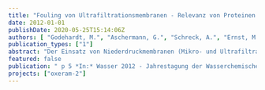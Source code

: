 ```yaml
---
title: "Fouling von Ultrafiltrationsmembranen - Relevanz von Proteinen und Analyse mit MALDI-TOF-MS"
date: 2012-01-01
publishDate: 2020-05-25T15:14:06Z
authors: [ "Godehardt, M.", "Aschermann, G.", "Schreck, A.", "Ernst, M.", "Jekel, M." ]
publication_types: ["1"]
abstract: "Der Einsatz von Niederdruckmembranen (Mikro- und Ultrafiltration) zur Aufbereitung von biologisch behandeltem Abwasser ermöglicht eine weitergehende Entfernung von Mikroorganismen und damit eine verbesserte hygienische Ablaufqualität. Membranfouling, also die Ablagerung von Wasserinhaltsstoffen auf oder in der Membran und eine damit verbundene Verringerung der Membranpermeabilität gelten dabei als ein wesentliches Problem. Gerade das irreversible Fouling verhindert einen vermehrten Einsatz dieser Aufbereitungstechnik. Untersuchungen zeigen, dass organische Makromoleküle in erheblichem Maße für das Fouling verantwortlich sind. Mittels Fluoreszenzanalytik und Größenausschlusschromatographie konnten Proteine hierbei als stark foulingverursachende Fraktion identifiziert werden. Filtrationsversuche mit Standard-Proteinlösungen über Niederdruckmembranen bestätigen deren Foulingpotenzial. Dies wird auf elektrostatische und hydrophobe Wechselwirkungen zwischen Membran und Protein (Porenverblockung /einschnürung) zurückgeführt bzw. mit intermolekularen Wechselwirkungen zwischen den Proteinen erklärt (Deckschichtbildung). Weiterhin hat der pH-Wert einer Proteinlösung starken Einfluss auf die Filtrierbarkeit. Bisherige Untersuchungen zeigen hier jedoch unterschiedliche Ergebnisse. Während Koehler et al. (1997) in Fouling-Maximum im Bereich des isoelektrischen Punktes (IEP) feststellen, zeigt Salgin (2007) ein stärkeres Fouling bei pH<IEP. Die genaue Ursache ist unklar und wird von verschiedenen Autoren in unterschiedlichem Maße den oben genannten Wechselwirkungen zugeschrieben. Der überwiegende Teil der Untersuchungen ist für die Membranfiltration in der Abwasseraufbereitung nur in beschränktem Maße relevant, da die eingesetzten Proteinkonzentrationen mit >100mg/L deutlich über dem Bereich des Klarlaufs einer kommunalen Kläranlage liegen. Im Rahmen dieser Arbeit wurde der Einfluss unterschiedlicher Faktoren (pH-Wert, Hintergrundmatrix) auf die Filtrationseigenschaften und das Proteinfouling im geringeren Konzentrationsbereich (5 mg/L) untersucht. Bei der Untersuchung kam auch erstmals ein hochmodernes MALDI-TOF-MS mit zusätzlichem HighMassDetektor für die direkte Analyse der verwendeten Membranen zum Einsatz."
featured: false
publication: " p 5 *In:* Wasser 2012 - Jahrestagung der Wasserchemischen Gesellschaft - Fachgruppe in der GDCh. Neu-Ulm, Germany. 14-16 May 2012"
projects: ["oxeram-2"]
---
```


